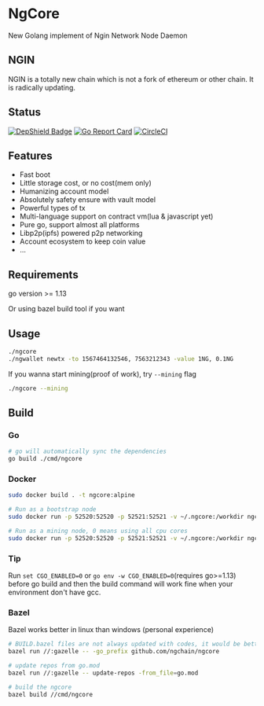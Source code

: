 # NgCore

New Golang implement of Ngin Network Node Daemon

## NGIN

NGIN is a totally new chain which is not a fork of ethereum or other chain. It is radically updating.

## Status

[![DepShield Badge](https://depshield.sonatype.org/badges/ngchain/ngcore/depshield.svg)](https://depshield.github.io)
[![Go Report Card](https://goreportcard.com/badge/github.com/ngchain/ngcore)](https://goreportcard.com/report/github.com/ngchain/ngcore)
[![CircleCI](https://circleci.com/gh/ngchain/ngcore.svg?style=svg)](https://circleci.com/gh/ngchain/ngcore)

## Features

- Fast boot
- Little storage cost, or no cost(mem only)
- Humanizing account model
- Absolutely safety ensure with vault model
- Powerful types of tx
- Multi-language support on contract vm(lua & javascript yet)
- Pure go, support almost all platforms
- Libp2p(ipfs) powered p2p networking
- Account ecosystem to keep coin value
- ...

## Requirements

go version >= 1.13

Or using bazel build tool if you want 

## Usage

```bash
./ngcore
./ngwallet newtx -to 1567464132546, 7563212343 -value 1NG, 0.1NG  
``` 

If you wanna start mining(proof of work), try `--mining` flag

```bash
./ngcore --mining
```

## Build

### Go

```bash
# go will automatically sync the dependencies
go build ./cmd/ngcore
```

### Docker

```bash
sudo docker build . -t ngcore:alpine

# Run as a bootstrap node
sudo docker run -p 52520:52520 -p 52521:52521 -v ~/.ngcore:/workdir ngcore:alpine --bootstrap true

# Run as a mining node, 0 means using all cpu cores
sudo docker run -p 52520:52520 -p 52521:52521 -v ~/.ngcore:/workdir ngcore:alpine --mining 0
```

### Tip

Run `set CGO_ENABLED=0` or `go env -w CGO_ENABLED=0`(requires go>=1.13) before go build and then the build command will work fine when your environment don't have gcc.

### Bazel

Bazel works better in linux than windows (personal experience)

```bash
# BUILD.bazel files are not always updated with codes, it would be better update them (with gazelle)
bazel run //:gazelle -- -go_prefix github.com/ngchain/ngcore

# update repos from go.mod
bazel run //:gazelle -- update-repos -from_file=go.mod

# build the ngcore
bazel build //cmd/ngcore
```
